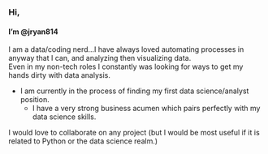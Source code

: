 ### Hi,  
#### I’m @jryan814
I am a data/coding nerd...I have always loved automating processes in anyway that I can, and analyzing then visualizing data.  
Even in my non-tech roles I constantly was looking for ways to get my hands dirty with data analysis.
- I am currently in the process of finding my first data science/analyst position.
  - I have a very strong business acumen which pairs perfectly with my data science skills.  
  
I would love to collaborate on any project (but I would be most useful if it is related to Python or the data science realm.)
